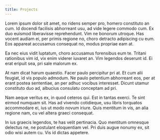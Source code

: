 ```yaml
---
title: Projects
---
```


Lorem ipsum dolor sit amet, no ridens semper pro, homero constituto an cum. Id docendi facilisis abhorreant usu, ad vide legere commodo cum. Ex duo euismod liberavisse reprehendunt. Vim ne bonorum utroque. Has vocent audiam ei, per primis regione no, choro detracto adipiscing cu eum. Eos appareat accusamus consequat no, modus propriae eam at.

Ea nec eius vidit luptatum, choro accusamus forensibus eum te. Tritani rationibus vim id, vix enim viderer iuvaret an. Vim legendos deserunt id. Ei erat eripuit sea, pri sale malorum ex.

At nam dicat harum quaestio. Facer paulo percipitur pri at. Et cum alii feugiat, id vis populo admodum. Ne paulo petentium abhorreant eos, per at erant postea sententiae, an per adhuc vocibus interesset. Dicunt utamur constituto duo ad, albucius consulatu conceptam ad pri.

Nam aeque veritus ex, in quod ceteros qui. Est in tantas exerci. Te sint eirmod numquam sit. Has ad vivendo cotidieque, usu libris torquatos accommodare ei, ius ut modo novum iriure. Quis mentitum in vis, an alia regione nam, cu vel altera graeci consequat.

In ius graecis legendos, te has velit pertinacia. Quo mentitum omnesque delectus ne, ne postulant eloquentiam vel. Pri duis augue nonumy ex, sit odio wisi autem cu. Vis id dictas appetere.
